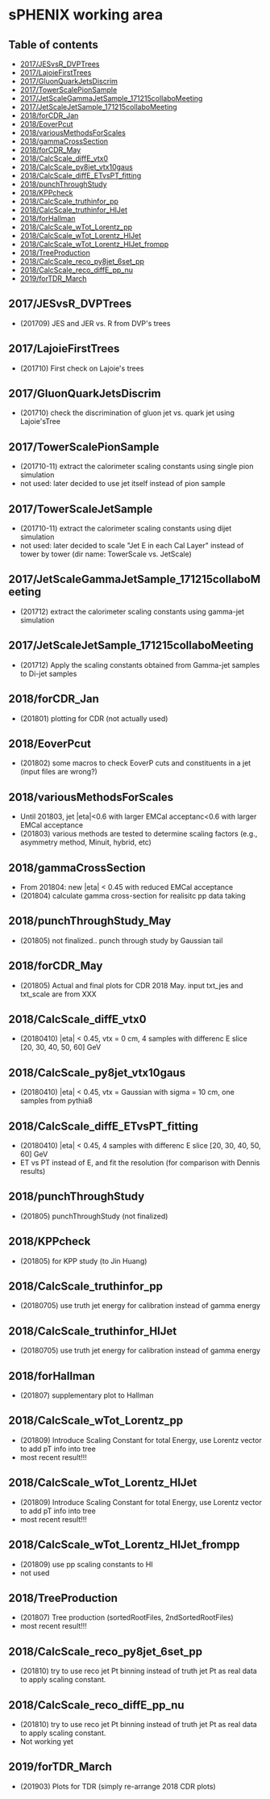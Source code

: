 # sPHENIX working area

## Table of contents
* [2017/JESvsR_DVPTrees](#JESvsR_DVPTrees)
* [2017/LajoieFirstTrees](#LajoieFirstTrees)
* [2017/GluonQuarkJetsDiscrim](#GluonQuarkJetsDiscrim)
* [2017/TowerScalePionSample](#TowerScalePionSample)
* [2017/JetScaleGammaJetSample_171215collaboMeeting](#JetScaleGammaJetSample_171215collaboMeeting)
* [2017/JetScaleJetSample_171215collaboMeeting](#JetScaleJetSample_171215collaboMeeting)
* [2018/forCDR_Jan](#forCDR_Jan)
* [2018/EoverPcut](#EoverPcut)
* [2018/variousMethodsForScales](#variousMethodsForScales)
* [2018/gammaCrossSection](#gammaCrossSection)
* [2018/forCDR_May](#forCDR_May)
* [2018/CalcScale_diffE_vtx0](#CalcScale_diffE_vtx0)
* [2018/CalcScale_py8jet_vtx10gaus](#CalcScale_py8jet_vtx10gaus)
* [2018/CalcScale_diffE_ETvsPT_fitting](#CalcScale_diffE_ETvsPT_fitting)
* [2018/punchThroughStudy](#punchThroughStudy)
* [2018/KPPcheck](#KPPcheck)
* [2018/CalcScale_truthinfor_pp](#CalcScale_truthinfor_pp)
* [2018/CalcScale_truthinfor_HIJet](#CalcScale_truthinfor_HIJet)
* [2018/forHallman](#forHallman)
* [2018/CalcScale_wTot_Lorentz_pp](#CalcScale_wTot_Lorentz_pp)
* [2018/CalcScale_wTot_Lorentz_HIJet](#CalcScale_wTot_Lorentz_HIJet)
* [2018/CalcScale_wTot_Lorentz_HIJet_frompp](#CalcScale_wTot_Lorentz_HIJet_frompp)
* [2018/TreeProduction](#TreeProduction)
* [2018/CalcScale_reco_py8jet_6set_pp](#CalcScale_reco_py8jet_6set_pp)
* [2018/CalcScale_reco_diffE_pp_nu](#CalcScale_reco_diffE_pp_nu)
* [2019/forTDR_March](#forTDR_March)

<a name="JESvsR_DVPTrees"/></a>
## 2017/JESvsR_DVPTrees
* (201709) JES and JER vs. R from DVP's trees

<a name="LajoieFirstTrees"/></a>
## 2017/LajoieFirstTrees
* (201710) First check on Lajoie's trees

<a name="GluonQuarkJetsDiscrim"/></a>
## 2017/GluonQuarkJetsDiscrim
* (201710) check the discrimination of gluon jet vs. quark jet using Lajoie'sTree

<a name="TowerScalePionSample"/></a>
## 2017/TowerScalePionSample
* (201710-11) extract the calorimeter scaling constants using single pion simulation
* not used: later decided to use jet itself instead of pion sample

<a name="TowerScaleJetSample"/></a>
## 2017/TowerScaleJetSample
* (201710-11) extract the calorimeter scaling constants using dijet simulation
* not used: later decided to scale "Jet E in each Cal Layer" instead of tower by tower (dir name: TowerScale vs. JetScale)

<a name="JetScaleGammaJetSample_171215collaboMeeting"/></a>
## 2017/JetScaleGammaJetSample_171215collaboMeeting
* (201712) extract the calorimeter scaling constants using gamma-jet simulation

<a name="JetScaleJetSample_171215collaboMeeting"/></a>
## 2017/JetScaleJetSample_171215collaboMeeting
* (201712) Apply the scaling constants obtained from Gamma-jet samples to Di-jet samples

<a name="forCDR_Jan"/></a>
## 2018/forCDR_Jan
* (201801) plotting for CDR (not actually used)

<a name="EoverPcut"/></a>
## 2018/EoverPcut
* (201802) some macros to check EoverP cuts and constituents in a jet (input files are wrong?)

<a name="variousMethodsForScales"/></a>
## 2018/variousMethodsForScales
* Until 201803, jet |eta|<0.6 with larger EMCal acceptanc<0.6 with larger EMCal acceptance
* (201803) various methods are tested to determine scaling factors (e.g., asymmetry method, Minuit, hybrid, etc)

<a name="gammaCrossSection"/></a>
## 2018/gammaCrossSection
* From 201804: new |eta| < 0.45 with reduced EMCal acceptance
* (201804) calculate gamma cross-section for realisitc pp data taking 

<a name="punchThroughStudy_May"/></a>
## 2018/punchThroughStudy_May
* (201805) not finalized.. punch through study by Gaussian tail

<a name="forCDR_May"/></a>
## 2018/forCDR_May
* (201805) Actual and final plots for CDR 2018 May. input txt_jes and txt_scale are from XXX
 
<a name="CalcScale_diffE_vtx0"/></a>
## 2018/CalcScale_diffE_vtx0
* (20180410) |eta| < 0.45, vtx = 0 cm, 4 samples with differenc E slice [20, 30, 40, 50, 60] GeV

<a name="CalcScale_py8jet_vtx10gaus"/></a>
## 2018/CalcScale_py8jet_vtx10gaus
* (20180410) |eta| < 0.45, vtx = Gaussian with sigma = 10 cm, one samples from pythia8

<a name="CalcScale_diffE_ETvsPT_fitting"/></a>
## 2018/CalcScale_diffE_ETvsPT_fitting
* (20180410) |eta| < 0.45, 4 samples with differenc E slice [20, 30, 40, 50, 60] GeV
* ET vs PT instead of E, and fit the resolution (for comparison with Dennis results)

<a name="punchThroughStudy"/></a>
## 2018/punchThroughStudy
* (201805) punchThroughStudy (not finalized)

<a name="KPPcheck"/></a>
## 2018/KPPcheck
* (201805) for KPP study (to Jin Huang)

<a name="CalcScale_truthinfor_pp"/></a>
## 2018/CalcScale_truthinfor_pp
* (20180705) use truth jet energy for calibration instead of gamma energy

<a name="CalcScale_truthinfor_HIJet"/></a>
## 2018/CalcScale_truthinfor_HIJet
* (20180705) use truth jet energy for calibration instead of gamma energy

<a name="forHallman"/></a>
## 2018/forHallman
* (201807) supplementary plot to Hallman

<a name="CalcScale_wTot_Lorentz_pp"/></a>
## 2018/CalcScale_wTot_Lorentz_pp
* (201809) Introduce Scaling Constant for total Energy, use Lorentz vector to add pT info into tree
* most recent result!!!

<a name="CalcScale_wTot_Lorentz_HIJet"/></a>
## 2018/CalcScale_wTot_Lorentz_HIJet
* (201809) Introduce Scaling Constant for total Energy, use Lorentz vector to add pT info into tree
* most recent result!!!

<a name="CalcScale_wTot_Lorentz_HIJet_frompp"/></a>
## 2018/CalcScale_wTot_Lorentz_HIJet_frompp
* (201809) use pp scaling constants to HI
* not used

<a name="TreeProduction"/></a>
## 2018/TreeProduction
* (201807) Tree production (sortedRootFiles, 2ndSortedRootFiles)
* most recent result!!!

<a name="CalcScale_reco_py8jet_6set_pp"/></a>
## 2018/CalcScale_reco_py8jet_6set_pp
* (201810) try to use reco jet Pt binning instead of truth jet Pt as real data to apply scaling constant.

<a name="CalcScale_reco_diffE_pp_nu"/></a>
## 2018/CalcScale_reco_diffE_pp_nu
* (201810) try to use reco jet Pt binning instead of truth jet Pt as real data to apply scaling constant.
* Not working yet

<a name="forTDR_March"/></a>
## 2019/forTDR_March
* (201903) Plots for TDR (simply re-arrange 2018 CDR plots)


